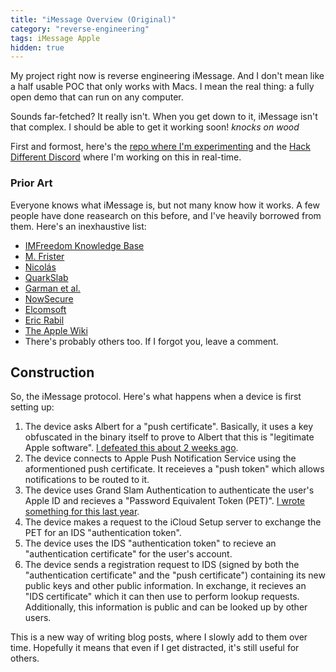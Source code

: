 ```yaml
---
title: "iMessage Overview (Original)"
category: "reverse-engineering"
tags: iMessage Apple
hidden: true
---
```

My project right now is reverse engineering iMessage. And I don't mean like a half usable POC that only works with Macs. I mean the real thing: a fully open demo that can run on any computer.

Sounds far-fetched? It really isn't. When you get down to it, iMessage isn't that complex. I should be able to get it working soon! *knocks on wood*

First and formost, here's the [repo where I'm experimenting](https://github.com/JJTech0130/pypush) and the [Hack Different Discord](https://discord.gg/hackdifferent) where I'm working on this in real-time.

### Prior Art
Everyone knows what iMessage is, but not many know how it works.
A few people have done reasearch on this before, and I've heavily borrowed from them.
Here's an inexhaustive list:
+ [IMFreedom Knowledge Base](https://kb.imfreedom.org/protocols/imessage/)
+ [M. Frister](https://github.com/mfrister/pushproxy)
+ [Nicolás](https://gitlab.com/nicolas17/apns-dissector)
+ [QuarkSlab](https://blog.quarkslab.com/imessage-privacy.html)
+ [Garman et al.](https://www.usenix.org/system/files/conference/usenixsecurity16/sec16_paper_garman.pdf)
+ [NowSecure](https://www.nowsecure.com/blog/2021/01/27/reverse-engineering-imessage-leveraging-the-hardware-to-protect-the-software/)
+ [Elcomsoft](https://blog.elcomsoft.com/2018/11/imessage-security-encryption-and-attachments/)
+ [Eric Rabil](https://github.com/open-imcore)
+ [The Apple Wiki](https://theapplewiki.com/wiki/Apple_Push_Notification_Service)
+ There's probably others too. If I forgot you, leave a comment.

## Construction
So, the iMessage protocol. Here's what happens when a device is first setting up:
1. The device asks Albert for a "push certificate". Basically, it uses a key obfuscated in the binary itself to prove to Albert that this is "legitimate Apple software". [I defeated this about 2 weeks ago](https://gist.github.com/JJTech0130/647705a968fe0f9d1633c32a6c5a8c8d).
2. The device connects to Apple Push Notification Service using the aformentioned push certificate. It receieves a "push token" which allows notifications to be routed to it.
3. The device uses Grand Slam Authentication to authenticate the user's Apple ID and recieves a "Password Equivalent Token (PET)". [I wrote something for this last year](https://github.com/JJTech0130/grandslam).
4. The device makes a request to the iCloud Setup server to exchange the PET for an IDS "authentication token". 
5. The device uses the IDS "authentication token" to recieve an "authentication certificate" for the user's account.
6. The device sends a registration request to IDS (signed by both the "authentication certificate" and the "push certificate") containing its new public keys and other public information. In exchange, it recieves an "IDS certificate" which it can then use to perform lookup requests. Additionally, this information is public and can be looked up by other users.


This is a new way of writing blog posts, where I slowly add to them over time. Hopefully it means that even if I get distracted, it's still useful for others.


